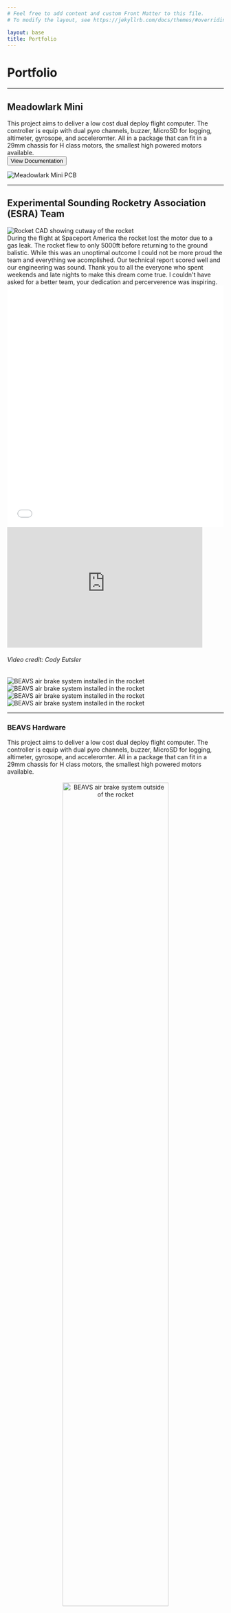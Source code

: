 ```yaml
---
# Feel free to add content and custom Front Matter to this file.
# To modify the layout, see https://jekyllrb.com/docs/themes/#overriding-theme-defaults

layout: base
title: Portfolio
---     
```


# Portfolio


<hr><div class="container">
  <div class="Title"><h2>Meadowlark Mini</h2></div>
  <div class="Content">This project aims to deliver a low cost dual deploy flight computer. The controller is equip with dual pyro channels, buzzer, MicroSD for logging, altimeter, gyrosope, and acceleromter. All in a package that can fit in a 29mm chassis for H class motors, the smallest high powered motors available.</div>
  <div class="Link"><form action="https://github.com/colinhalebrown/Meadowlark-Mini/tree/main" method="get" target="_blank">
  <button class="button-60" type="submit">View Documentation</button>
  </form></div>
  <div class="Photo"><img src="/assets/images/meadowlark-mini_cover.jpg" alt="Meadowlark Mini PCB"></div>
</div>


<hr>

## Experimental Sounding Rocketry Association (ESRA) Team



<img src="/assets/images/esra-rocketcad_banner.jpg" alt="Rocket CAD showing cutway of the rocket">

<div class="container">
  <div class="Title"></div>
  <div class="Content">During the flight at Spaceport America the rocket lost the motor due to a gas leak. The rocket flew to only 5000ft before returning to the ground balistic. While this was an unoptimal outcome I could not be more proud the team and everything we acomplished. Our technical report scored well and our engineering was sound. Thank you to all the everyone who spent weekends and late nights to make this dream come true. I couldn't have asked for a better team, your dedication and percerverence was inspiring.
  <embed src="/assets/pdfs/Team_68_Project_Technical_Report_to_the_2024_Spaceport_America_Cup.pdf" width="100%" height="560" type="application/pdf">

  <iframe width="90%" height="280" src="https://www.youtube-nocookie.com/embed/e0LpQ6RYETU?si=Dz5Wc0p07-p72aYf" title="YouTube video player" frameborder="0" allow="accelerometer; autoplay; clipboard-write; encrypted-media; gyroscope; picture-in-picture; web-share" referrerpolicy="strict-origin-when-cross-origin" allowfullscreen></iframe>

  <h6>Video credit: Cody Eutsler</h6>
  </div>
  <div class="Link"></div>
  <div class="Photo">
  <img src="/assets/images/esra-beavs_cover.gif" alt="BEAVS air brake system installed in the rocket">
  <img src="/assets/images/esra-sa-prelaunch_cover.jpg" alt="BEAVS air brake system installed in the rocket">
  <img src="/assets/images/esra-rocketflight_cover.jpg" alt="BEAVS air brake system installed in the rocket">
  <img src="/assets/images/esra-recovery_cover.jpg" alt="BEAVS air brake system installed in the rocket">
  </div>
</div>


<hr><div class="container">
  <div class="Title"><h3>BEAVS Hardware</h3></div>
  <div class="Content">This project aims to deliver a low cost dual deploy flight computer. The controller is equip with dual pyro channels, buzzer, MicroSD for logging, altimeter, gyrosope, and acceleromter. All in a package that can fit in a 29mm chassis for H class motors, the smallest high powered motors available.
  <br>
  <br>
  <center><img src="/assets/images/beavs-module_cover.jpg" width="70%" alt="BEAVS air brake system outside of the rocket"></center>
  </div>
  <div class="Link"><form action="https://github.com/colinhalebrown/BEAVS4" method="get" target="_blank">
  <button class="button-60" type="submit">View Documentation</button>
  </form></div>
  <div class="Photo">
  <img src="/assets/images/beavs-installed_cover.jpg" alt="BEAVS air brake system installed in the rocket">
  </div>
</div>


<hr><div class="container">
  <div class="Title"><h3>Launch Boxes</h3></div>
  <div class="Content">This project aims to deliver a low cost dual deploy flight computer. The controller is equip with dual pyro channels, buzzer, MicroSD for logging, altimeter, gyrosope, and acceleromter. All in a package that can fit in a 29mm chassis for H class motors, the smallest high powered motors available.
  <br>
  <br>
  <center><img src="/assets/images/launchboxes-pcbs_cover.jpg" width="70%" alt="Both pcbs hand assembled to control the two launch boxes"></center>
  </div>
  <div class="Link"><form action="https://github.com/colinhalebrown/OSUAIAA2024_LaunchBoxes" method="get" target="_blank">
  <button class="button-60" type="submit">View Documentation</button>
  </form></div>
  <div class="Photo">
  <img src="/assets/images/launchboxes-enclosures_cover.jpg" alt="The control and field launch boxes stacked">
  </div>
</div>


<hr><div class="container">
  <div class="Title"><h2>Burl Mini</h2></div>
  <div class="Content">The goal of the project was to deliver a Wi-Fi capable air sensing module. With it able to monitor gas concentrations and air quality for uses in indoor farming and air monitoring. Be competitive on functionality while adding modern, user focused features. This incolved adding USB-C for power and debugging, MicroSD for data logging and configuration, and user swapable battery. 
  <br>
  I focused more on the user experience and making a polished product with the project while trying to minimize the number of parts onboard. To keeping the system safe the enclosure lid snaps in place covering the sensors and MicroSD slot from damage durring operation. The base is equipt with mountign holes and slots for various mounting options.</div>
  <div class="Link"><form action="https://github.com/colinhalebrown/Meadowlark-Mini/tree/main" method="get" target="_blank">
  <button class="button-60" type="submit">View Documentation</button>
  </form></div>
  <div class="Photo">
  <img src="/assets/images/burl-pcb_cover.jpg">
  <img src="/assets/images/burl-enclosure_cover.jpg"></div>
</div>


<hr><div class="eContainer">
  <div class="Title"><h2>BB-8 Robot</h2></div>
  <div class="Content">This project aims to deliver a low cost dual deploy flight computer. The controller is equip with dual pyro channels, buzzer, MicroSD for logging, altimeter, gyrosope, and acceleromter. All in a package that can fit in a 29mm chassis for H class motors, the smallest high powered motors available.
  </div>
  <div class="eContent">This project aims to deliver a low cost dual deploy flight computer. The controller is equip with dual pyro channels, buzzer, MicroSD for logging, altimeter, gyrosope, and acceleromter. All in a package that can fit in a 29mm chassis for H class motors, the smallest high powered motors available.</div>
  <div class="Photo">
  <img src="/assets/images/bb8-internalstructure_cover.jpg">
  <img src="/assets/images/bb8-drive_cover.gif">
  <img src="/assets/images/bb8-tilt_cover.gif">
  </div>
  <div class="Link"></div>
</div>
<div class="AddContainer">
  <div class="AddPhoto"><img src="/assets/images/bb8-open_cover.jpg"></div>
  <div class="Content">This project aims to deliver a low cost dual deploy flight computer. The controller is equip with dual pyro channels, buzzer, MicroSD for logging, altimeter, gyrosope, and acceleromter. All in a package that can fit in a 29mm chassis for H class motors, the smallest high powered motors available.</div>
  <div class="eContent">This project aims to deliver a low cost dual deploy flight computer. The controller is equip with dual pyro channels, buzzer, MicroSD for logging, altimeter, gyrosope, and acceleromter. All in a package that can fit in a 29mm chassis for H class motors, the smallest high powered motors available.</div>
</div>
<div class="eContainer">
  <div class="Title"></div>
  <div class="Content">This project aims to deliver a low cost dual deploy flight computer. The controller is equip with dual pyro channels, buzzer, MicroSD for logging, altimeter, gyrosope, and acceleromter. All in a package that can fit in a 29mm chassis for H class motors, the smallest high powered motors available.
  <center><img src="/assets/images/bb8-fieldtest_cover.gif"></center>
  </div>
  <div class="eContent">This project aims to deliver a low cost dual deploy flight computer. The controller is equip with dual pyro channels, buzzer, MicroSD for logging, altimeter, gyrosope, and acceleromter. All in a package that can fit in a 29mm chassis for H class motors, the smallest high powered motors available.</div>
  <div class="Photo">
  <img src="/assets/images/bb8-firsttest_cover.gif">
  </div>
  <div class="Link"></div>
</div>


<hr><div class="container">
  <div class="Title"><h2>MISO Data Logger</h2></div>
  <div class="Content">The goal of the MISO Data Logger was to make a comparable product to industrial underwater sensors while making the sensors modular. The modular I2C Sensor Cap is interchangeable with any I2C capable sensor setup. The MISO logger is equipt with an I2C sensor Input, Real Time Clock (RTC), MicroSD card for config and data storage, magnetic interrupts, and is powered with a standard 18650 battery for easy maintinence.</div>
  <div class="Link"><form action="https://github.com/colinhalebrown/MISO-Data-Logger" method="get" target="_blank">
  <button class="button-60" type="submit">View Documentation</button>
  </form></div>
  <div class="Photo">
  <img src="/assets/images/miso-top_cover.jpg" alt="MISO Data Logger PCB Top">
  <img src="/assets/images/miso-bottom_cover.jpg" alt="MISO Data Logger PCB Bottom">
  <img src="/assets/images/miso-enclosure_cover.jpg" alt="MISO enclosure next to comparable Onset sensor">
  </div>
</div>


<hr><div class="container">
  <div class="Title"><h2>Keyboards</h2></div>
  <div class="Content">I went down the rabbit hole of custom keyboards and could not find a keyboard that I liked, I ended up designing two keyboards, the Berm and the Split. The Berm is a 65% low profile ortholinear keyboard with separated halves. The split takes everything I liked about the Berm to the extreme. Lowering the keys by 10mm, adding a proper enclosure, and fully splitting the keyboard in half. With the goal of making the same base PCB for each half and populating different components to get a different side.</div>
  <div class="Link"><form action="https://github.com/colinhalebrown/OrtholinearKeyboards" method="get" target="_blank">
  <button class="button-60" type="submit">View Documentation</button>
  </form></div>
  <div class="Photo">
  <img src="/assets/images/berm_cover.jpg">
  <img src="/assets/images/meadowlark-mini_cover.jpg">
  </div>
</div>


<hr><div class="container">
  <div class="Title"><h2>OPEnS Lab Work</h2></div>
  <div class="Content">While working at Oregon State Universities OPEnS lab I got the oportunity to learn about enviromental sensing. I led the Smart Rock and Lilypad Projects and assisted Evaporometer, WeatherChimes, RainSavor, and Isotopic Sampler
  <embed src="/assets/pdfs/SmartRock_AssemblyGuide_CUAHSI_2021.pdf" width="100%" height="360" type="application/pdf">
  </div>
  <div class="Link"><form action="https://github.com/OPEnSLab-OSU" method="get" target="_blank">
  <button class="button-60" type="submit">OPeNs Lab Github</button>
  </form></div>
  <div class="Photo">
  <img src="/assets/images/lilypad_cover.jpg">
  <img src="/assets/images/evaporometer_cover.jpg">
  </div>
</div>


<hr><div class="eContainer">
  <div class="Title"><h2>First Robotics</h2></div>
  <div class="Content">I was the Pigmice robotics team and competed in the FIRST Robitcs Competiton (FRC) all four years of highschool. I was Design Captain for my Junior and Senior Year. Leading the CAD of the robot all four years
  <br><br>
  <center><img src="/assets/images/first-2019_cover.jpg" width="70%"></center>
  </div>
  <div class="Photo"><img src="/assets/images/first-2019competition_cover.jpg"></div>
  <div class="eContent"></div>
  <div class="eLink">
  <center><table>
    <tr>
      <td><form action="https://www.thebluealliance.com/team/2733/2019" method="get" target="_blank">
          <button class="button-60" type="submit">View 2019 Stats</button>
      </form></td>
      <td><form action="https://www.thebluealliance.com/team/2733/2018" method="get" target="_blank">
          <button class="button-60" type="submit">View 2018 Stats</button>
      </form></td>
      <td><form action="https://www.thebluealliance.com/team/2733/2017" method="get" target="_blank">
          <button class="button-60" type="submit">View 2017 Stats</button>
      </form></td>
      <td><form action="https://www.thebluealliance.com/team/2733/2016" method="get" target="_blank">
          <button class="button-60" type="submit">View 2016 Stats</button>
      </form></td>
    </tr>
  </table></center></div>
</div>


<hr><div class="container">
  <div class="Title"><h2>Instructable</h2></div>
  <div class="Content">This is a controller I designed to be used with any arduino project that needs remote operation. It can connect using RF, nRF, bluetooth, and more. It is compatible with a display if needed and runs of an internal 9V battery.</div>
  <div class="Link"><form action="https://www.instructables.com/Universal-Arduino-Controller/" method="get" target="_blank">
  <button class="button-60" type="submit">View Instructable</button>
  </form></div>
  <div class="Photo"><img src="/assets/images/instructable_cover.jpg"></div>
</div>